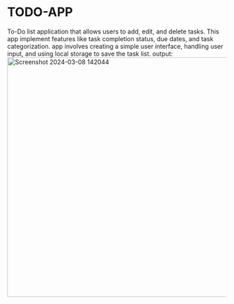 # TODO-APP
 To-Do list application that allows users to add, edit, and delete tasks. This app implement features like task completion status, due dates, and task categorization. app  involves creating a simple user interface, handling user input, and using local storage to save the task list.
output:
<img width="550" alt="Screenshot 2024-03-08 142044" src="https://github.com/Madhavi55-hub/TODO-APP/assets/147373500/97566d8b-d077-4c90-84ab-c862f97f6ac0">
